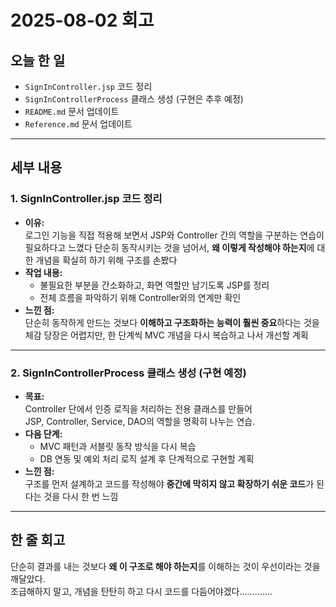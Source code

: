 # 2025-08-02 회고

## 오늘 한 일
- `SignInController.jsp` 코드 정리  
- `SignInControllerProcess` 클래스 생성 (구현은 추후 예정)  
- `README.md` 문서 업데이트  
- `Reference.md` 문서 업데이트  

---

## 세부 내용

### 1. SignInController.jsp 코드 정리
- **이유:**  
  로그인 기능을 직접 적용해 보면서 JSP와 Controller 간의 역할을 구분하는 연습이 필요하다고 느꼈다
  단순히 동작시키는 것을 넘어서, **왜 이렇게 작성해야 하는지**에 대한 개념을 확실히 하기 위해 구조를 손봤다
- **작업 내용:**  
  - 불필요한 부분을 간소화하고, 화면 역할만 남기도록 JSP를 정리
  - 전체 흐름을 파악하기 위해 Controller와의 연계만 확인
- **느낀 점:**  
  단순히 동작하게 만드는 것보다 **이해하고 구조화하는 능력이 훨씬 중요**하다는 것을 체감
  당장은 어렵지만, 한 단계씩 MVC 개념을 다시 복습하고 나서 개선할 계획

---

### 2. SignInControllerProcess 클래스 생성 (구현 예정)
- **목표:**  
  Controller 단에서 인증 로직을 처리하는 전용 클래스를 만들어  
  JSP, Controller, Service, DAO의 역할을 명확히 나누는 연습.
- **다음 단계:**  
  - MVC 패턴과 서블릿 동작 방식을 다시 복습  
  - DB 연동 및 예외 처리 로직 설계 후 단계적으로 구현할 계획
- **느낀 점:**  
  구조를 먼저 설계하고 코드를 작성해야 **중간에 막히지 않고 확장하기 쉬운 코드**가 된다는 것을 다시 한 번 느낌

---

## 한 줄 회고
단순히 결과를 내는 것보다 **왜 이 구조로 해야 하는지**를 이해하는 것이 우선이라는 것을 깨달았다.  
조급해하지 말고, 개념을 탄탄히 하고 다시 코드를 다듬어야겠다.............